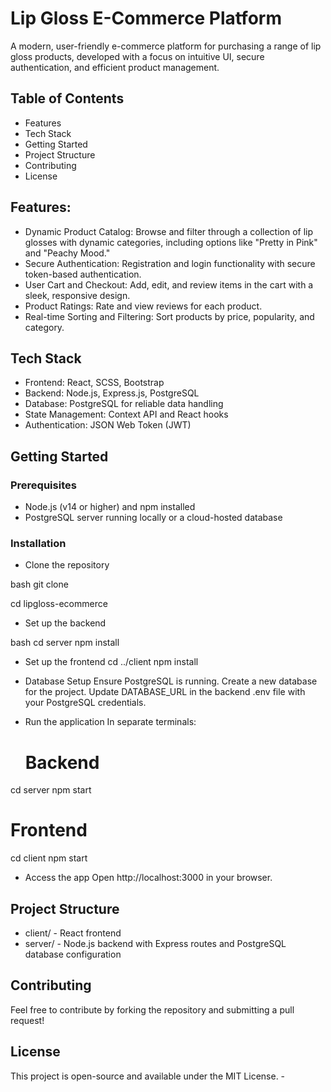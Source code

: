 # Lip Gloss E-Commerce Platform
A modern, user-friendly e-commerce platform for purchasing a range of lip gloss products, developed with a focus on intuitive UI, secure authentication, and efficient product management.

## Table of Contents
  - Features
  - Tech Stack
  - Getting Started
  - Project Structure
  - Contributing
  - License


## Features:

  - Dynamic Product Catalog: Browse and filter through a collection of lip glosses with dynamic categories, including options like "Pretty in Pink" and "Peachy Mood."
  - Secure Authentication: Registration and login functionality with secure token-based authentication.
  - User Cart and Checkout: Add, edit, and review items in the cart with a sleek, responsive design.
  - Product Ratings: Rate and view reviews for each product.
  - Real-time Sorting and Filtering: Sort products by price, popularity, and category.

## Tech Stack
  - Frontend: React, SCSS, Bootstrap
  - Backend: Node.js, Express.js, PostgreSQL
  - Database: PostgreSQL for reliable data handling
  - State Management: Context API and React hooks
  - Authentication: JSON Web Token (JWT)

## Getting Started
### Prerequisites
  - Node.js (v14 or higher) and npm installed
  - PostgreSQL server running locally or a cloud-hosted database
### Installation
  - Clone the repository

bash
git clone

cd lipgloss-ecommerce

  - Set up the backend

bash
cd server
npm install

  - Set up the frontend
cd ../client
npm install

  - Database Setup
Ensure PostgreSQL is running.
Create a new database for the project.
Update DATABASE_URL in the backend .env file with your PostgreSQL credentials.

  - Run the application
    In separate terminals:
    # Backend
cd server
npm start
  # Frontend
cd client
npm start

  - Access the app Open http://localhost:3000 in your browser.

## Project Structure
  - client/ - React frontend
  - server/ - Node.js backend with Express routes and PostgreSQL database configuration

## Contributing
Feel free to contribute by forking the repository and submitting a pull request!

## License
This project is open-source and available under the MIT License.  - 

